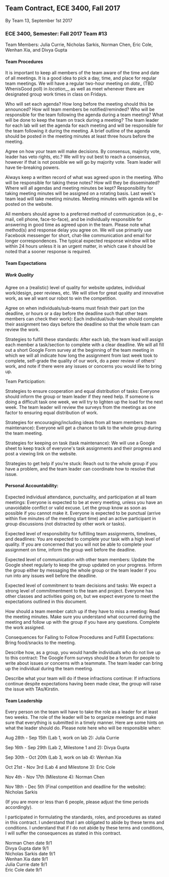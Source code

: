 ## Team Contract, ECE 3400, Fall 2017

By Team 13, September 1st 2017

### ECE 3400, Semester: Fall 2017 Team #13

Team Members: Julia Currie, Nicholas Sarkis, Norman Chen, Eric Cole, Wenhan Xia, and Divya Gupta

#### Team Procedures

It is important to keep all members of the team aware of the time and date of all meetings. It is a good idea to pick a day, time, and place for regular team meetings. We will have a regular two-hour meeting on _date__ (TBD WhenisGood poll) in _location___  as well as meet whenever there are designated group work times in class on Fridays.

Who will set each agenda? How long before the meeting should this be announced? How will team members be notified/reminded? Who will be responsible for the team following the agenda during a team meeting? What will be done to keep the team on track during a meeting? The team leader for each lab will set the agenda for each meeting and will be responsible for the team following it during the meeting. A brief outline of the agenda should be posted in the meeting minutes at least three hours before the meeting.

Agree on how your team will make decisions. By consensus, majority vote, leader has veto rights, etc.? We will try out best to reach a consensus, however if that is not possible we will go by majority vote. Team leader will have tie-breaking powers.

Always keep a written record of what was agreed upon in the meeting. Who will be responsible for taking these notes? How will they be disseminated? Where will all agendas and meeting minutes be kept? Responsibility for taking meeting minutes will be assigned on a rotating basis. Last week's team lead will take meeting minutes. Meeting minutes with agenda will be posted on the website.

All members should agree to a preferred method of communication (e.g., e-mail, cell phone, face-to-face), and be individually responsible for answering in good time as agreed upon in the team. Please note what method(s) and response delay you agree on. We will use primarily use Facebook messenger for short, chat-like communication and email for longer correspondences. The typical expected response window will be within 24 hours unless it is an urgent matter, in which case it should be noted that a sooner response is required.

#### Team Expectations

##### Work Quality

Agree on a (realistic) level of quality for website updates, individual work/design, peer reviews, etc. We will stive for great quality and innovative work, as we all want our robot to win the competition.

Agree on when individuals/sub-teams must finish their part (on the deadline, or hours or a day before the deadline such that other team members can check their work): Each individual/sub-team should complete their assignment two days before the deadline so that the whole team can review the work.

Strategies to fulfill these standards: After each lab, the team lead will assign each member a task/section to complete with a clear deadline. We will all fill out a short Google Form survey at the beginning of the team meeting in which we will all indicate how long the assignment from last week took to complete, self-grade the quality of our work, do a peer review of others' work, and note if there were any issues or concerns you would like to bring up.

Team Participation:

Strategies to ensure cooperation and equal distribution of tasks: Everyone should inform the group or team leader if they need help. If someone is doing a difficult task one week, we will try to lighten up the load for the next week. The team leader will review the surveys from the meetings as one factor to ensuring equal distribution of work. 

Strategies for encouraging/including ideas from all team members (team maintenance): Everyone will get a chance to talk to the whole group during the team meeting.

Strategies for keeping on task (task maintenance): We will use a Google sheet to keep track of everyone's task assignments and their progress and post a viewing link on the website.

Strategies to get help if you're stuck: Reach out to the whole group if you have a problem, and the team leader can coordinate how to resolve that issue.

#### Personal Accountability:

Expected individual attendance, punctuality, and participation at all team meetings: Everyone is expected to be at every meeting, unless you have an unavoidable conflict or valid excuse. Let the group know as soon as possible if you cannot make it. Everyone is expected to be punctual (arrive within five minutes of the meeting start time) and an active participant in group discussions (not distracted by other work or tasks).

Expected level of responsibility for fulfilling team assignments, timelines, and deadlines: You are expected to complete your task with a high level of quality. If you are concerned that you will not be able to complete your assignment on time, inform the group well before the deadline.

Expected level of communication with other team members: Update the Google sheet regularly to keep the group updated on your progress. Inform the group either by messaging the whole group or the team leader if you run into any issues well before the deadline. 

Expected level of commitment to team decisions and tasks: We expect a strong level of commitmentment to the team and project. Everyone has other classes and activities going on, but we expect everyone to meet the expectations outlined in this document.

How should a team member catch up if they have to miss a meeting: Read the meeting minutes. Make sure you understand what occurred during the meeting and follow up with the group if you have any questions. Complete the work assigned.

Consequences for Failing to Follow Procedures and Fulfill Expectations: Bring food/snacks to the meeting.

Describe how, as a group, you would handle individuals who do not live up to this contract: The Google Form surveys should be a forum for people to write about issues or concerns with a teammate. The team leader can bring up the individual during the team meeting.

Describe what your team will do if these infractions continue: If infractions continue despite expectations having been made clear, the group will raise the issue with TAs/Kirstin.

#### Team Leadership

Every person on the team will have to take the role as a leader for at least two weeks. The role of the leader will be to organize meetings and make sure that everything is submitted in a timely manner. Here are some hints on what the leader should do. Please note here who will be responsible when:

Aug 28th - Sep 15th (Lab 1, work on lab 2): Julia Currie

Sep 16th - Sep 29th (Lab 2, Milestone 1 and 2): Divya Gupta

Sep 30th - Oct 20th (Lab 3, work on lab 4): Wenhan Xia

Oct 21st - Nov 3rd (Lab 4 and Milestone 3): Eric Cole

Nov 4th - Nov 17th (Milestone 4): Norman Chen

Nov 18th - Dec 5th (Final competition and deadline for the website): Nicholas Sarkis

(If you are more or less than 6 people, please adjust the time periods accordingly).

I participated in formulating the standards, roles, and procedures as stated in this contract.
I understand that I am obligated to abide by these terms and conditions.
I understand that if I do not abide by these terms and conditions, I will suffer the consequences as stated in this contract. 

Norman Chen date 9/1 <br />
Divya Gupta date 9/1 <br />
Nicholas Sarkis date 9/1 <br />
Wenhan Xia date 9/1 <br />
Julia Currie date 9/1 <br />
Eric Cole date 9/1 <br />
